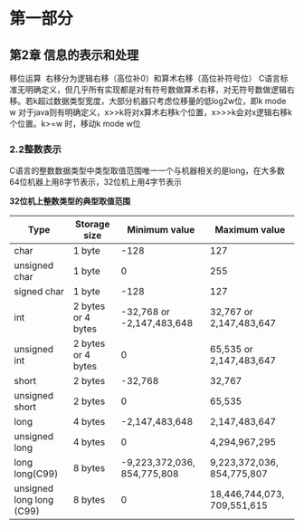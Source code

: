 # 第一部分

## 第2章 信息的表示和处理

移位运算
​    右移分为逻辑右移（高位补0）和算术右移（高位补符号位）
​        C语言标准无明确定义，但几乎所有实现都是对有符号数做算术右移，对无符号数做逻辑右移。若k超过数据类型宽度，大部分机器只考虑位移量的低log2w位，即k mode w
​        对于java则有明确定义，x>>k将对x算术右移k个位置，x>>>k会对x逻辑右移k个位置。k>=w 时，移动k mode w位

### 2.2整数表示
C语言的整数数据类型中类型取值范围唯一一个与机器相关的是long，在大多数64位机器上用8字节表示，32位机上用4字节表示 

**32位机上整数类型的典型取值范围**

| **Type**                 | **Storage size**   | **Minimum value**           | **Maximum value**           |
| ------------------------ | ------------------ | --------------------------- | --------------------------- |
| char                     | 1 byte             | -128                        | 127                         |
| unsigned char            | 1 byte             | 0                           | 255                         |
| signed char              | 1 byte             | -128                        | 127                         |
| int                      | 2 bytes or 4 bytes | -32,768 or -2,147,483,648   | 32,767 or 2,147,483,647     |
| unsigned int             | 2 bytes or 4 bytes | 0                           | 65,535 or 2,147,483,647     |
| short                    | 2 bytes            | -32,768                     | 32,767                      |
| unsigned short           | 2 bytes            | 0                           | 65,535                      |
| long                     | 4 bytes            | -2,147,483,648              | 2,147,483,647               |
| unsigned long            | 4 bytes            | 0                           | 4,294,967,295               |
| long long(C99)           | 8 bytes            | -9,223,372,036, 854,775,808 | 9,223,372,036, 854,775,807  |
| unsigned long long (C99) | 8 bytes            | 0                           | 18,446,744,073, 709,551,615 |

